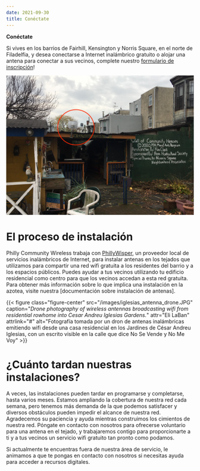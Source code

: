 ```yaml
---
date: 2021-09-30
title: Conéctate
---
```


**Conéctate**

Si vives en los barrios de Fairhill, Kensington y Norris Square, en el norte de Filadelfia, y desea conectarse a Internet inalámbrico gratuito o alojar una antena para conectar a sus vecinos, complete nuestro [formulario de inscripción](https://forms.gle/Np8QAvWc1Q5XDgpB8)!

![Receiver Antenna in Las Parcelas Gardens](/images/antenna_detail2.jpg)  

# El proceso de instalación

Philly Community Wireless trabaja con [PhillyWisper](https://phillywisper.net), un proveedor local de servicios inalámbricos de Internet, para instalar antenas en los tejados que utilizamos para compartir una red wifi gratuita a los residentes del barrio y a los espacios públicos. Puedes ayudar a tus vecinos utilizando tu edificio residencial como centro para que los vecinos accedan a esta red gratuita. Para obtener más información sobre lo que implica una instalación en la azotea, visite nuestra [documentación sobre instalación de antenas].  

{{< figure class="figure-center" src="/images/iglesias_antenna_drone.JPG" caption="*Drone photography of wireless antennas broadcasting wifi from residential rowhome into Cesar Andreu Iglesias Gardens.*" attr="Eli LaBan" attrlink="#" alt="Fotografía tomada por un dron de antenas inalámbricas emitiendo wifi desde una casa residencial en los Jardines de César Andreu Iglesias, con un escrito visible en la calle que dice No Se Vende y No Me Voy" >}}  

# ¿Cuánto tardan nuestras instalaciones?

A veces, las instalaciones pueden tardar en programarse y completarse, hasta varios meses. Estamos ampliando la cobertura de nuestra red cada semana, pero tenemos más demanda de la que podemos satisfacer y diversos obstáculos pueden impedir el alcance de nuestra red. Agradecemos su paciencia y ayuda mientras construimos los cimientos de nuestra red.
Póngate en contacto con nosotros para ofrecerse voluntario para una antena en el tejado, y trabajaremos contigo para proporcionarte a ti y a tus vecinos un servicio wifi gratuito tan pronto como podamos.  

Si actualmente te encuentras fuera de nuestra área de servicio, le animamos a que te pongas en contacto con nosotros si necesitas ayuda para acceder a recursos digitales.  
